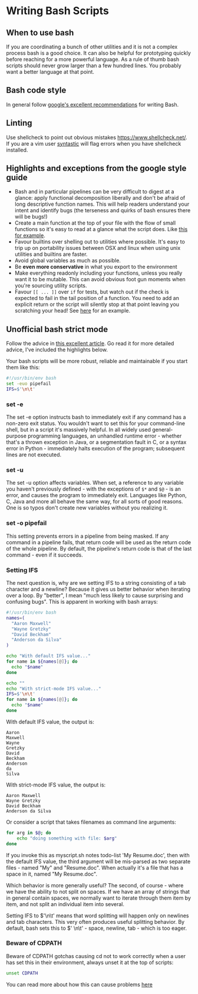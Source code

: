 # Writing Bash Scripts

## When to use bash

If you are coordinating a bunch of other utilities and it is not a complex
process bash is a good choice.  It can also be helpful for prototyping quickly
before reaching for a more powerful language.  As a rule of thumb bash scripts
should never grow larger than a few hundred lines.  You probably want a better
language at that point.

## Bash code style

In general follow [google's excellent recommendations](https://google.github.io/styleguide/shell.xml)
for writing Bash.

## Linting

Use shellcheck to point out obvious mistakes https://www.shellcheck.net/.  If
you are a vim user [syntastic](https://github.com/vim-syntastic/syntastic)
will flag errors when you have shellcheck installed.

## Highlights and exceptions from the google style guide

* Bash and in particular pipelines can be very difficult to digest at a glance:
apply functional decomposition liberally and don't be afraid of long descriptive
function names.  This will help readers understand your intent and identify bugs
(the terseness and quirks of bash ensures there will be bugs!)
* Create a main function at the top of your file with the flow of small functions
so it's easy to read at a glance what the script does.  Like [this for example](https://github.com/raoulmillais/history-check/blob/master/bin/history-check).
* Favour builtins over shelling out to utilities where possible.  It's easy to
trip up on portability issues between OSX and linux when using unix utilities
and builtins are faster.
* Avoid global variables as much as possible.
* Be **even more conservative** in what you export to the environment
* Make everything readonly including your functions, unless you really want it
to be mutable. This can avoid obvious foot gun moments when you're sourcing
utility scripts.
* Favour `[[ ... ]]` over `if` for tests, but watch out if the check is expected
to fail in the tail position of a function.  You need to add an explicit return
or the script will silently stop at that point leaving you scratching your head!
See [here](https://github.com/raoulmillais/history-check/blob/master/bin/history-check#L139)
for an example.

## Unofficial bash strict mode

Follow the advice in [this excellent article](http://redsymbol.net/articles/unofficial-bash-strict-mode/).
Go read it for more detailed advice, I've included the highlights below.

Your bash scripts will be more robust, reliable and maintainable if you start
them like this:

```bash
#!/usr/bin/env bash
set -euo pipefail
IFS=$'\n\t'
```

### set -e
The set -e option instructs bash to immediately exit if any command has a
non-zero exit status. You wouldn't want to set this for your command-line shell,
but in a script it's massively helpful. In all widely used general-purpose
programming languages, an unhandled runtime error - whether that's a thrown
exception in Java, or a segmentation fault in C, or a syntax error in Python -
immediately halts execution of the program; subsequent lines are not executed.

### set -u

The set -u option affects variables. When set, a reference to any variable you
haven't previously defined - with the exceptions of `$*` and `$@` - is an error, and
causes the program to immediately exit. Languages like Python, C, Java and more
all behave the same way, for all sorts of good reasons. One is so typos don't
create new variables without you realizing it.

### set -o pipefail

This setting prevents errors in a pipeline from being masked. If any command in
a pipeline fails, that return code will be used as the return code of the whole
pipeline. By default, the pipeline's return code is that of the last command -
even if it succeeds.

### Setting IFS

The next question is, why are we setting IFS to a string consisting of a tab
character and a newline? Because it gives us better behavior when iterating over
a loop. By "better", I mean "much less likely to cause surprising and confusing
bugs". This is apparent in working with bash arrays:

```bash
#!/usr/bin/env bash
names=(
  "Aaron Maxwell"
  "Wayne Gretzky"
  "David Beckham"
  "Anderson da Silva"
)

echo "With default IFS value..."
for name in ${names[@]}; do
  echo "$name"
done

echo ""
echo "With strict-mode IFS value..."
IFS=$'\n\t'
for name in ${names[@]}; do
  echo "$name"
done
```

With default IFS value, the output is:
```
Aaron
Maxwell
Wayne
Gretzky
David
Beckham
Anderson
da
Silva
```
With strict-mode IFS value, the output is:
```
Aaron Maxwell
Wayne Gretzky
David Beckham
Anderson da Silva
```

Or consider a script that takes filenames as command line arguments:

```bash
for arg in $@; do
    echo "doing something with file: $arg"
done
```

If you invoke this as myscript.sh notes todo-list 'My Resume.doc', then with the
default IFS value, the third argument will be mis-parsed as two separate files -
named "My" and "Resume.doc". When actually it's a file that has a space in it,
named "My Resume.doc".

Which behavior is more generally useful? The second, of course - where we have
the ability to not split on spaces. If we have an array of strings that in
general contain spaces, we normally want to iterate through them item by item,
and not split an individual item into several.

Setting IFS to $'\n\t' means that word splitting will happen only on newlines
and tab characters. This very often produces useful splitting behavior. By
default, bash sets this to $' \n\t' - space, newline, tab - which is too eager.

### Beware of CDPATH

Beware of CDPATH gotchas causing cd not to work correctly when a user has
set this in their environment, always unset it at the top of scripts:

```bash
unset CDPATH
```

You can read more about how this can cause problems [here](https://bosker.wordpress.com/2012/02/12/bash-scripters-beware-of-the-cdpath/)
